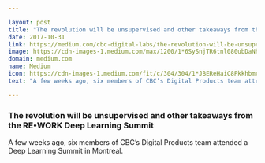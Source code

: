 ```yaml
---

layout: post
title: "The revolution will be unsupervised and other takeaways from the RE•WORK Deep Learning Summit"
date: 2017-10-31
link: https://medium.com/cbc-digital-labs/the-revolution-will-be-unsupervised-and-other-takeaways-from-the-re-work-deep-learning-summit-d3765a135429?source=rss------machine_learning-5
image: https://cdn-images-1.medium.com/max/1200/1*6SySnjTR6tnl080ubDaNhA.png
domain: medium.com
name: Medium
icon: https://cdn-images-1.medium.com/fit/c/304/304/1*JBEReHaiC8PkkhbmcU7H3w.png
text: "A few weeks ago, six members of CBC’s Digital Products team attended a Deep Learning Summit in Montreal."

---
```


### The revolution will be unsupervised and other takeaways from the RE•WORK Deep Learning Summit

A few weeks ago, six members of CBC’s Digital Products team attended a Deep Learning Summit in Montreal.